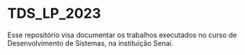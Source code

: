 # TDS_LP_2023
Esse repositório visa documentar os trabalhos executados no curso de Desenvolvimento de Sistemas, na instituição Senai.
